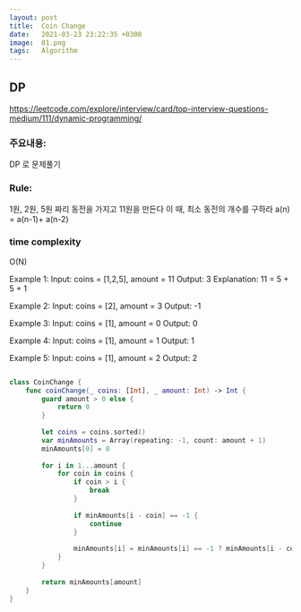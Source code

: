 ```yaml
---
layout: post
title:  Coin Change
date:   2021-03-23 23:22:35 +0300
image:  01.png
tags:   Algorithm
---
```



## DP
https://leetcode.com/explore/interview/card/top-interview-questions-medium/111/dynamic-programming/


### 주요내용: 
DP 로 문제풀기

### Rule:
1원, 2원, 5원 짜리 동전을 가지고 11원을 만든다
이 때, 최소 동전의 개수를 구하라
a(n) = a(n-1)+ a(n-2)

### time complexity
O(N)


Example 1:
Input: coins = [1,2,5], amount = 11
Output: 3
Explanation: 11 = 5 + 5 + 1

Example 2:
Input: coins = [2], amount = 3
Output: -1

Example 3:
Input: coins = [1], amount = 0
Output: 0

Example 4:
Input: coins = [1], amount = 1
Output: 1

Example 5:
Input: coins = [1], amount = 2
Output: 2

```swift

class CoinChange {
    func coinChange(_ coins: [Int], _ amount: Int) -> Int {
        guard amount > 0 else {
            return 0
        }
        
        let coins = coins.sorted()
        var minAmounts = Array(repeating: -1, count: amount + 1)
        minAmounts[0] = 0
        
        for i in 1...amount {
            for coin in coins {
                if coin > i {
                    break
                }
                
                if minAmounts[i - coin] == -1 {
                    continue
                }
                
                minAmounts[i] = minAmounts[i] == -1 ? minAmounts[i - coin] + 1 : min(minAmounts[i - coin] + 1, minAmounts[i])  
            }
        }
        
        return minAmounts[amount]
    }
}
```
